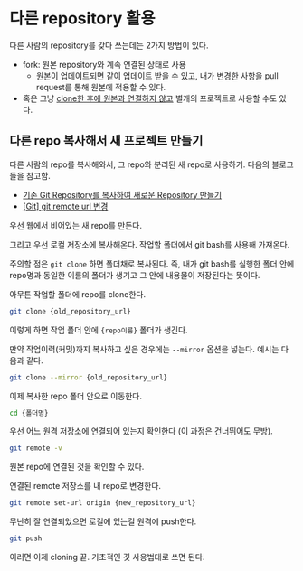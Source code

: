 # 다른 repository 활용
다른 사람의 repository를 갖다 쓰는데는 2가지 방법이 있다.

* fork: 원본 repository와 계속 연결된 상태로 사용
  * 원본이 업데이트되면 같이 업데이트 받을 수 있고, 내가 변경한 사항을 pull request를 통해 원본에 적용할 수 있다.
* 혹은 그냥 [clone한 후에 원본과 연결하지 않고](#-다른-repo-복사해서-새-프로젝트-만들기) 별개의 프로젝트로 사용할 수도 있다.



## 다른 repo 복사해서 새 프로젝트 만들기

다른 사람의 repo를 복사해와서, 그 repo와 분리된 새 repo로 사용하기.
다음의 블로그들을 참고함.
* [기존 Git Repository를 복사하여 새로운 Repository 만들기](https://projooni.tistory.com/entry/%EA%B8%B0%EC%A1%B4-Git-Repository%EB%A5%BC-%EB%B3%B5%EC%82%AC%ED%95%98%EC%97%AC-%EC%83%88%EB%A1%9C%EC%9A%B4-Repository-%EB%A7%8C%EB%93%A4%EA%B8%B0)
* [[Git] git remote url 변경](https://wrjeoung.tistory.com/35)



우선 웹에서 비어있는 새 repo를 만든다.

그리고 우선 로컬 저장소에 복사해온다. 작업할 폴더에서 git bash를 사용해 가져온다.

주의할 점은 `git clone` 하면 폴더채로 복사된다. 즉, 내가 git bash를 실행한 폴더 안에 repo명과 동일한 이름의 폴더가 생기고 그 안에 내용물이 저장된다는 뜻이다.

아무튼 작업할 폴더에 repo를 clone한다.

```bash
git clone {old_repository_url}
```

이렇게 하면 작업 폴더 안에 `{repo이름}` 폴더가 생긴다.

만약 작업이력(커밋)까지 복사하고 싶은 경우에는 `--mirror` 옵션을 넣는다. 예시는 다음과 같다.

```bash
git clone --mirror {old_repository_url}
```

이제 복사한 repo 폴더 안으로 이동한다.

```bash
cd {폴더명}
```

우선 어느 원격 저장소에 연결되어 있는지 확인한다 (이 과정은 건너뛰어도 무방).

```bash
git remote -v
```

원본 repo에 연결된 것을 확인할 수 있다.

연결된 remote 저장소를 내 repo로 변경한다.

```bash
git remote set-url origin {new_repository_url}
```

무난히 잘 연결되었으면 로컬에 있는걸 원격에 push한다.

```bash
git push
```



이러면 이제 cloning 끝. 기초적인 깃 사용법대로 쓰면 된다.
